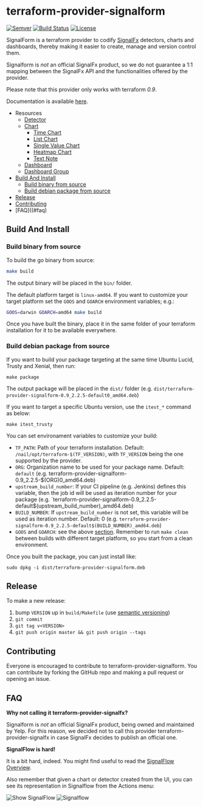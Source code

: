 # terraform-provider-signalform

[![Semver](http://img.shields.io/SemVer/2.0.0.png)](http://semver.org/spec/v2.0.0.html)
[![Build Status](https://travis-ci.org/Yelp/fullerite.svg?branch=master)](https://travis-ci.org/Yelp/terraform-provider-signalform)
[![License](http://img.shields.io/:license-mit-blue.svg)](http://doge.mit-license.org)

SignalForm is a terraform provider to codify [SignalFx](http://signalfx.com) detectors, charts and dashboards, thereby making it easier to create, manage and version control them.

Signalform is *not* an official SignalFx product, so we do not guarantee a 1:1 mapping between the SignalFx API and the functionalities offered by the provider.

Please note that this provider only works with terraform *0.9*.

Documentation is available [here](docs/index.md).


* Resources
    * [Detector](docs/resources/detector.md)
    * [Chart](docs/resources/chart.md)
        * [Time Chart](docs/resources/time_chart.md)
        * [List Chart](docs/resources/time_chart.md)
        * [Single Value Chart](docs/resources/time_chart.md)
        * [Heatmap Chart](docs/resources/time_chart.md)
        * [Text Note](docs/resources/time_chart.md)
    * [Dashboard](docs/resources/dashboard.md)
    * [Dashboard Group](docs/resources/dashbord_group.md)
* [Build And Install](#build-and-install)
    * [Build binary from source](#build-binary-from-source)
    * [Build debian package from source](#build-debian-package-from-source)
* [Release](#release)
* [Contributing](#contributing)
* [FAQ]((#faq)


## Build And Install

### Build binary from source

To build the go binary from source:

```bash
make build
```

The output binary will be placed in the `bin/` folder.

The default platform target is `linux-amd64`. If you want to customize your target platform set the `GOOS` and `GOARCH` environment variables; e.g.:
```bash
GOOS=darwin GOARCH=amd64 make build
```

Once you have built the binary, place it in the same folder of your terraform installation for it to be available everywhere.

### Build debian package from source

If you want to build your package targeting at the same time Ubuntu Lucid, Trusty and Xenial, then run:
```shell
make package
```

The output package will be placed in the `dist/` folder (e.g. `dist/terraform-provider-signalform-0.9_2.2.5-default0_amd64.deb`)

If you want to target a specific Ubuntu version, use the `itest_*` command as below:
```shell
make itest_trusty
```

You can set environament variables to customize your build:

* `TF_PATH`: Path of your terraform installation. Default: `/nail/opt/terraform-$(TF_VERSION)`, with `TF_VERSION` being the one supported by the provider.
* `ORG`: Organization name to be used for your package name. Default: `default` (e.g. terraform-provider-signalform-0.9_2.2.5-$(ORG)0_amd64.deb)
* `upstream_build_number`: If your CI pipeline (e.g. Jenkins) defines this variable, then the job id will be used as iteration number for your package (e.g. `terraform-provider-signalform-0.9_2.2.5-default$(upstream_build_number)_amd64.deb)
* `BUILD_NUMBER`: If `upstream_build_number` is not set, this variable will be used as iteration number. Default: 0 (e.g. `terraform-provider-signalform-0.9_2.2.5-default$(BUILD_NUMBER)_amd64.deb`)
* `GOOS` and `GOARCH`: see the above [section](#build-binary-from-source). Remember to run `make clean` between builds with different target platform, so you start from a clean environment.

Once you built the package, you can just install like:
```shell
sudo dpkg -i dist/terraform-provider-signalform.deb
```


## Release

To make a new release:

1. bump `VERSION` up in `build/Makefile` (use [semantic versioning](http://semver.org/))
1. `git commit`
1. `git tag v<VERSION>`
1. `git push origin master && git push origin --tags`


## Contributing
Everyone is encouraged to contribute to terraform-provider-signalform. You can contribute by forking the GitHub repo and making a pull request or opening an issue.


## FAQ

**Why not calling it terraform-provider-signalfx?**

Signalform is *not* an official SignalFx product, being owned and maintained by Yelp. For this reason, we decided not to call this provider terraform-provider-signalfx in case SignalFx decides to publish an official one.

**SignalFlow is hard!**

It is a bit hard, indeed. You might find useful to read the [SignalFlow Overview](https://developers.signalfx.com/docs/signalflow-overview).

Also remember that given a chart or detector created from the UI, you can see its representation in Signalflow from the Actions menu:

![Show SignalFlow](https://github.com/Yelp/terraform-provider-signalform/raw/master/docs/show_signalflow.png)
![Signalflow](https://github.com/Yelp/terraform-provider-signalform/raw/master/docs/signalflow.png)
